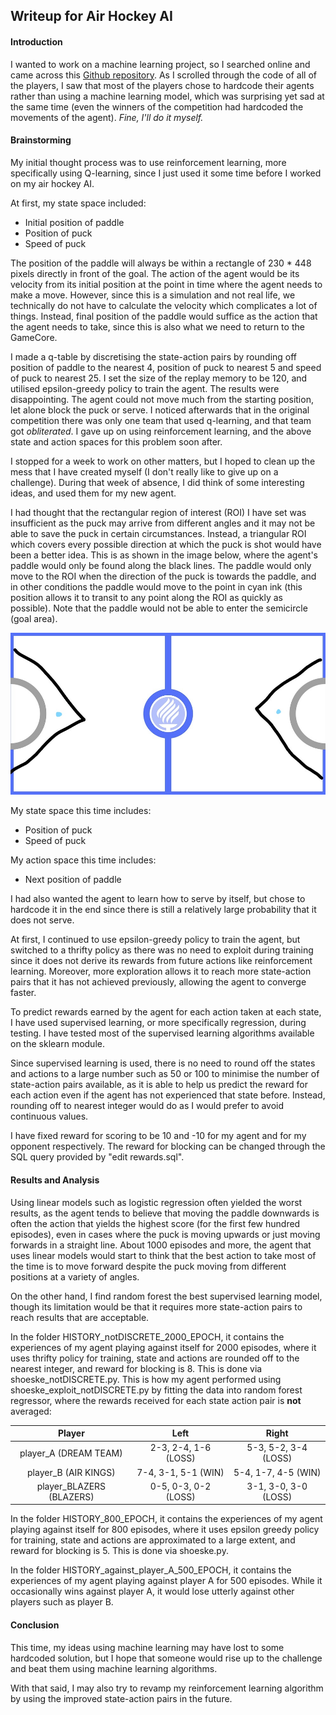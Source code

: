 ## Writeup for Air Hockey AI

#### Introduction

I wanted to work on a machine learning project, so I searched online and came across this [Github repository](https://github.com/leonardochang36/ai-airhockey).  As I scrolled through the code of all of the players, I saw that most of the players chose to hardcode their agents rather than using a machine learning model, which was surprising yet sad at the same time (even the winners of the competition had hardcoded the movements of the agent). *Fine, I'll do it myself.*



#### Brainstorming

My initial thought process was to use reinforcement learning, more specifically using Q-learning, since I just used it some time before I worked on my air hockey AI.

At first, my state space included:

* Initial position of paddle
* Position of puck
* Speed of puck

The position of the paddle will always be within a rectangle of 230 * 448 pixels directly in front of the goal. The action of the agent would be its velocity from its initial position at the point in time where the agent needs to make a move. However, since this is a simulation and not real life, we technically do not have to calculate the velocity which complicates a lot of things. Instead, final position of the paddle would suffice as the action that the agent needs to take, since this is also what we need to return to the GameCore.

I made a q-table by discretising the state-action pairs by rounding off position of paddle to the nearest 4, position of puck to nearest 5 and speed of puck to nearest 25. I set the size of the replay memory to be 120, and utilised epsilon-greedy policy to train the agent. The results were disappointing. The agent could not move much from the starting position, let alone block the puck or serve. I noticed afterwards that in the original competition there was only one team that used q-learning, and that team got *obliterated*. I gave up on using reinforcement learning, and the above state and action spaces for this problem soon after.

I stopped for a week to work on other matters, but I hoped to clean up the mess that I have created myself (I don't really like to give up on a challenge). During that week of absence, I did think of some interesting ideas, and used them for my new agent.

I had thought that the rectangular region of interest (ROI) I have set was insufficient as the puck may arrive from different angles and it may not be able to save the puck in certain circumstances. Instead, a triangular ROI which covers every possible direction at which the puck is shot would have been a better idea. This is as shown in the image below, where the agent's paddle would only be found along the black lines. The paddle would only move to the ROI when the direction of the puck is towards the paddle, and in other conditions the paddle would move to the point in cyan ink (this position allows it to transit to any point along the ROI as quickly as possible). Note that the paddle would not be able to enter the semicircle (goal area).

![alt text](ROI.jpg)

My state space this time includes:

* Position of puck
* Speed of puck

My action space this time includes:

* Next position of paddle

I had also wanted the agent to learn how to serve by itself, but chose to hardcode it in the end since there is still a relatively large probability that it does not serve.

At first, I continued to use epsilon-greedy policy to train the agent, but switched to a thrifty policy as there was no need to exploit during training since it does not derive its rewards from future actions like reinforcement learning. Moreover, more exploration allows it to reach more state-action pairs that it has not achieved previously, allowing the agent to converge faster.

To predict rewards earned by the agent for each action taken at each state, I have used supervised learning, or more specifically regression, during testing. I have tested most of the supervised learning algorithms available on the sklearn module.

Since supervised learning is used, there is no need to round off the states and actions to a large number such as 50 or 100 to minimise the number of state-action pairs available, as it is able to help us predict the reward for each action even if the agent has not experienced that state before. Instead, rounding off to nearest integer would do as I would prefer to avoid continuous values.

I have fixed reward for scoring to be 10 and -10 for my agent and for my opponent respectively. The reward for blocking can be changed through the SQL query provided by "edit rewards.sql".

#### Results and Analysis

Using linear models such as logistic regression often yielded the worst results, as the agent tends to believe that moving the paddle downwards is often the action that yields the highest score (for the first few hundred episodes), even in cases where the puck is moving upwards or just moving forwards in a straight line. About 1000 episodes and more, the agent that uses linear models would start to think that the best action to take most of the time is to move forward despite the puck moving from different positions at a variety of angles.

On the other hand, I find random forest the best supervised learning model, though its limitation would be that it requires more state-action pairs to reach results that are acceptable.

In the folder HISTORY_notDISCRETE_2000_EPOCH, it contains the experiences of my agent playing against itself for 2000 episodes, where it uses thrifty policy for training, state and actions are rounded off to the nearest integer, and reward for blocking is 8. This is done via shoeske_notDISCRETE.py. This is how my agent performed using shoeske_exploit_notDISCRETE.py by fitting the data into random forest regressor, where the rewards received for each state action pair is **not** averaged:

|          Player          |         Left         |        Right         |
| :----------------------: | :------------------: | :------------------: |
|  player_A (DREAM TEAM)   | 2-3, 2-4, 1-6 (LOSS) | 5-3, 5-2, 3-4 (LOSS) |
|   player_B (AIR KINGS)   | 7-4, 3-1, 5-1 (WIN)  | 5-4, 1-7, 4-5 (WIN)  |
| player_BLAZERS (BLAZERS) | 0-5, 0-3, 0-2 (LOSS) | 3-1, 3-0, 3-0 (LOSS) |

In the folder HISTORY_800_EPOCH, it contains the experiences of my agent playing against itself for 800 episodes, where it uses epsilon greedy policy for training, state and actions are approximated to a large extent, and reward for blocking is 5. This is done via shoeske.py.

In the folder HISTORY_against_player_A_500_EPOCH, it contains the experiences of my agent playing against player A for 500 episodes. While it occasionally wins against player A, it would lose utterly against other players such as player B.

#### Conclusion

This time, my ideas using machine learning may have lost to some hardcoded solution, but I hope that someone would rise up to the challenge and beat them using machine learning algorithms.

With that said, I may also try to revamp my reinforcement learning algorithm by using the improved state-action pairs in the future.
